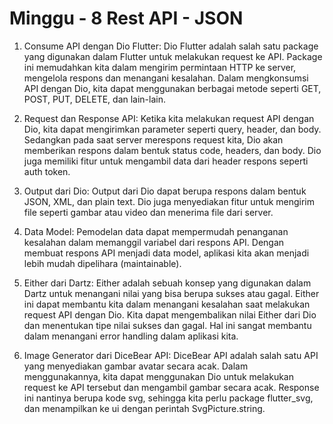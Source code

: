 # Minggu - 8 Rest API - JSON

1. Consume API dengan Dio Flutter:
Dio Flutter adalah salah satu package yang digunakan dalam Flutter untuk melakukan request ke API. Package ini memudahkan kita dalam mengirim permintaan HTTP ke server, mengelola respons dan menangani kesalahan. Dalam mengkonsumsi API dengan Dio, kita dapat menggunakan berbagai metode seperti GET, POST, PUT, DELETE, dan lain-lain.

2. Request dan Response API:
Ketika kita melakukan request API dengan Dio, kita dapat mengirimkan parameter seperti query, header, dan body. Sedangkan pada saat server merespons request kita, Dio akan memberikan respons dalam bentuk status code, headers, dan body. Dio juga memiliki fitur untuk mengambil data dari header respons seperti auth token.

3. Output dari Dio:
Output dari Dio dapat berupa respons dalam bentuk JSON, XML, dan plain text. Dio juga menyediakan fitur untuk mengirim file seperti gambar atau video dan menerima file dari server.

4. Data Model:
Pemodelan data dapat mempermudah penanganan kesalahan dalam memanggil variabel dari respons API. Dengan membuat respons API menjadi data model, aplikasi kita akan menjadi lebih mudah dipelihara (maintainable).

5. Either dari Dartz:
Either adalah sebuah konsep yang digunakan dalam Dartz untuk menangani nilai yang bisa berupa sukses atau gagal. Either ini dapat membantu kita dalam menangani kesalahan saat melakukan request API dengan Dio. Kita dapat mengembalikan nilai Either dari Dio dan menentukan tipe nilai sukses dan gagal. Hal ini sangat membantu dalam menangani error handling dalam aplikasi kita.

6. Image Generator dari DiceBear API:
DiceBear API adalah salah satu API yang menyediakan gambar avatar secara acak. Dalam menggunakannya, kita dapat menggunakan Dio untuk melakukan request ke API tersebut dan mengambil gambar secara acak. Response ini nantinya berupa kode svg, sehingga kita perlu package flutter_svg, dan menampilkan ke ui dengan perintah SvgPicture.string.
